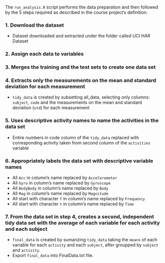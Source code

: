 The `run_analysis.R` script performs the data preparation and then followed by the 5 steps required as described in the course project’s definition.
### 1. Download the dataset
  - Dataset downloaded and extracted under the folder called UCI HAR Dataset
 
### 2. Assign each data to variables

### 3. Merges the training and the test sets to create one data set

### 4. Extracts only the measurements on the mean and standard deviation for each measurement
  - `tidy_data` is created by subsetting all_data, selecting only columns: `subject`, `code` and the measurements on the mean and standard deviation (`std`) for each measurement
### 5. Uses descriptive activity names to name the activities in the data set
  - Entire numbers in code column of the `tidy_data` replaced with corresponding activity taken from second column of the `activities` variable

### 6. Appropriately labels the data set with descriptive variable names
  - All `Acc` in column’s name replaced by `Accelerometer`
  - All `Gyro` in column’s name replaced by `Gyroscope`
  - All `BodyBody` in column’s name replaced by `Body`
  - All `Mag` in column’s name replaced by `Magnitude`
  - All start with character `f` in column’s name replaced by `Frequency`
  - All start with character `t` in column’s name replaced by `Time`

### 7. From the data set in step 4, creates a second, independent tidy data set with the average of each variable for each activity and each subject
  - `final_data` is created by sumarizing `tidy_data` taking the `means` of each variable for each `activity` and each `subject`, after groupped by `subject` and `activity`.
  - Export `final_data` into FinalData.txt file.

